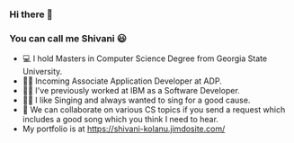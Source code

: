 ### Hi there 👋
### You can call me Shivani 😃


- 💻 I hold Masters in Computer Science Degree from Georgia State University.
- 👩‍💼 Incoming Associate Application Developer at ADP.
- 👩‍💼 I've previously worked at IBM as a Software Developer.
- 👩‍🎤 I like Singing and always wanted to sing for a good cause.
- 👯 We can collaborate on various CS topics if you send a request which includes a good song which you think I need to hear.
- My portfolio is at https://shivani-kolanu.jimdosite.com/

<!--
**ShivaniKolanu/ShivaniKolanu** is a ✨ _special_ ✨ repository because its `README.md` (this file) appears on your GitHub profile.

Here are some ideas to get you started:

- 🔭 I’m currently working on ...
- 🌱 I’m currently learning ...
- 👯 I’m looking to collaborate on ...
- 🤔 I’m looking for help with ...
- 💬 Ask me about ...
- 📫 How to reach me: ...
- 😄 Pronouns: ...
- ⚡ Fun fact: ...
-->
